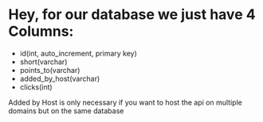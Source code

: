 # Hey, for our database we just have 4 Columns:
- id(int, auto_increment, primary key)
- short(varchar)
- points_to(varchar)
- added_by_host(varchar)
- clicks(int)

Added by Host is only necessary if you want to host the api on multiple domains but on the same database 